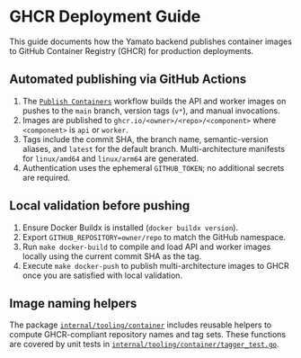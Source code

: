 # GHCR Deployment Guide

This guide documents how the Yamato backend publishes container images to GitHub Container Registry (GHCR) for production deployments.

## Automated publishing via GitHub Actions

1. The [`Publish Containers`](../../.github/workflows/ghcr.yml) workflow builds the API and worker images on pushes to the `main` branch, version tags (`v*`), and manual invocations.
2. Images are published to `ghcr.io/<owner>/<repo>/<component>` where `<component>` is `api` or `worker`.
3. Tags include the commit SHA, the branch name, semantic-version aliases, and `latest` for the default branch. Multi-architecture manifests for `linux/amd64` and `linux/arm64` are generated.
4. Authentication uses the ephemeral `GITHUB_TOKEN`; no additional secrets are required.

## Local validation before pushing

1. Ensure Docker Buildx is installed (`docker buildx version`).
2. Export `GITHUB_REPOSITORY=owner/repo` to match the GitHub namespace.
3. Run `make docker-build` to compile and load API and worker images locally using the current commit SHA as the tag.
4. Execute `make docker-push` to publish multi-architecture images to GHCR once you are satisfied with local validation.

## Image naming helpers

The package [`internal/tooling/container`](../../internal/tooling/container/tagger.go) includes reusable helpers to compute GHCR-compliant repository names and tag sets. These functions are covered by unit tests in [`internal/tooling/container/tagger_test.go`](../../internal/tooling/container/tagger_test.go).
